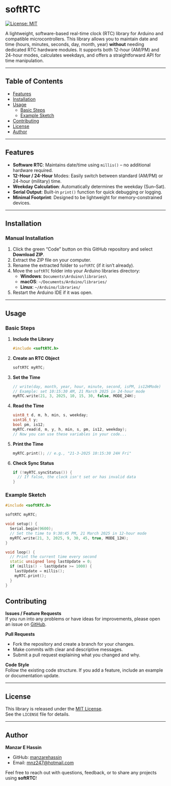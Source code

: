 # softRTC

[![License: MIT](https://img.shields.io/badge/License-MIT-yellow.svg)](LICENSE)

A lightweight, software-based real-time clock (RTC) library for Arduino and compatible microcontrollers. This library allows you to maintain date and time (hours, minutes, seconds, day, month, year) **without** needing dedicated RTC hardware modules. It supports both 12-hour (AM/PM) and 24-hour modes, calculates weekdays, and offers a straightforward API for time manipulation.

---

## Table of Contents

- [Features](#features)
- [Installation](#installation)
- [Usage](#usage)
  - [Basic Steps](#basic-steps)
  - [Example Sketch](#example-sketch)
- [Contributing](#contributing)
- [License](#license)
- [Author](#author)

---

## Features

- **Software RTC**: Maintains date/time using `millis()` – no additional hardware required.
- **12-Hour / 24-Hour** Modes: Easily switch between standard (AM/PM) or 24-hour (military) time.
- **Weekday Calculation**: Automatically determines the weekday (Sun–Sat).
- **Serial Output**: Built-in `print()` function for quick debugging or logging.
- **Minimal Footprint**: Designed to be lightweight for memory-constrained devices.

---

## Installation

### Manual Installation

1. Click the green “Code” button on this GitHub repository and select **Download ZIP**.
2. Extract the ZIP file on your computer.
3. Rename the extracted folder to `softRTC` (if it isn’t already).
4. Move the `softRTC` folder into your Arduino libraries directory:
    - **Windows**: `Documents\Arduino\libraries\`
    - **macOS**: `~/Documents/Arduino/libraries/`
    - **Linux**: `~/Arduino/libraries/`
5. Restart the Arduino IDE if it was open.

---

## Usage

### Basic Steps

1. **Include the Library**  
    ```cpp
    #include <softRTC.h>
    ```

2. **Create an RTC Object**  
    ```cpp
    softRTC myRTC;
    ```

3. **Set the Time**  
    ```cpp
    // write(day, month, year, hour, minute, second, isPM, is12HMode)
    // Example: set 10:15:30 AM, 21 March 2025 in 24-hour mode
    myRTC.write(21, 3, 2025, 10, 15, 30, false, MODE_24H);
    ```

4. **Read the Time**  
    ```cpp
    uint8_t d, m, h, min, s, weekday;
    uint16_t y;
    bool pm, is12;
    myRTC.read(d, m, y, h, min, s, pm, is12, weekday);
    // Now you can use these variables in your code...
    ```

5. **Print the Time**  
    ```cpp
    myRTC.print(); // e.g., "21-3-2025 10:15:30 24H Fri"
    ```

6. **Check Sync Status**  
    ```cpp
    if (!myRTC.syncStatus()) {
      // If false, the clock isn't set or has invalid data
    }
    ```

### Example Sketch

```cpp
#include <softRTC.h>

softRTC myRTC;

void setup() {
  Serial.begin(9600);
  // Set the time to 9:30:45 PM, 21 March 2025 in 12-hour mode
  myRTC.write(21, 3, 2025, 9, 30, 45, true, MODE_12H);
}

void loop() {
  // Print the current time every second
  static unsigned long lastUpdate = 0;
  if (millis() - lastUpdate >= 1000) {
    lastUpdate = millis();
    myRTC.print();
  }
}
 ```
## Contributing

**Issues / Feature Requests**  
If you run into any problems or have ideas for improvements, please open an issue on [GitHub](https://github.com/manzarehassin/softRTC/issues).

**Pull Requests**  
- Fork the repository and create a branch for your changes.  
- Make commits with clear and descriptive messages.  
- Submit a pull request explaining what you changed and why.

**Code Style**  
Follow the existing code structure. If you add a feature, include an example or documentation update.

---

## License

This library is released under the [MIT License](LICENSE).  
See the `LICENSE` file for details.

---

## Author

**Manzar E Hassin**  
- GitHub: [manzarehassin](https://github.com/manzarehassin)  
- Email: [mnz247@hotmail.com](mailto:mnz247@hotmail.com)

Feel free to reach out with questions, feedback, or to share any projects using **softRTC**!
